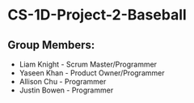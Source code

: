 # CS-1D-Project-2-Baseball
## Group Members:
* Liam Knight - Scrum Master/Programmer
* Yaseen Khan - Product Owner/Programmer
* Allison Chu - Programmer
* Justin Bowen - Programmer
